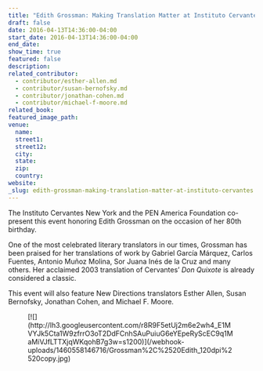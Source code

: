 ```yaml
---
title: "Edith Grossman: Making Translation Matter at Instituto Cervantes"
draft: false
date: 2016-04-13T14:36:00-04:00
start_date: 2016-04-13T14:36:00-04:00
end_date:
show_time: true
featured: false
description:
related_contributor:
  - contributor/esther-allen.md
  - contributor/susan-bernofsky.md
  - contributor/jonathan-cohen.md
  - contributor/michael-f-moore.md
related_book:
featured_image_path:
venue:
  name:
  street1:
  street12:
  city:
  state:
  zip:
  country:
website:
_slug: edith-grossman-making-translation-matter-at-instituto-cervantes
---
```


The Instituto Cervantes New York and the PEN America Foundation co-present this event honoring Edith Grossman on the occasion of her 80th birthday.

One of the most celebrated literary translators in our times, Grossman has been praised for her translations of work by Gabriel García Márquez, Carlos Fuentes, Antonio Muñoz Molina, Sor Juana Inés de la Cruz and many others. Her acclaimed 2003 translation of Cervantes’ _Don Quixote_ is already considered a classic.

This event will also feature New Directions translators Esther Allen, Susan Bernofsky, Jonathan Cohen, and Michael F. Moore.

<figure data-type="image">[![](http://lh3.googleusercontent.com/r8R9F5etUj2m6e2wh4_E1MVYJk5Cta1W9zfrrO3oT2DdFCnhSAuPuiuG6eYEpeRyScEC9q1MaMiVJfLTTXjqWKqohB7g3w=s1200)](/webhook-uploads/1460558146716/Grossman%2C%2520Edith_120dpi%2520copy.jpg)</figure>

